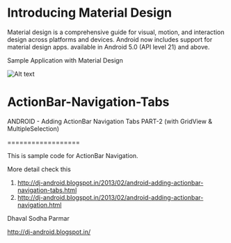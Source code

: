 Introducing Material Design
============================

Material design is a comprehensive guide for visual, motion, and interaction design across platforms and devices. Android now includes support for material design apps. available in Android 5.0 (API level 21) and above.

Sample Application with Material Design

![Alt text](https://github.com/dhaval0122/ActionBar-Navigation-Tabs/blob/master/device-2015-05-04-101820_1.gif "Material Design - 1")



ActionBar-Navigation-Tabs
=========================

ANDROID - Adding ActionBar Navigation Tabs PART-2 (with GridView &amp; MultipleSelection)

==================

This is sample code for ActionBar Navigation.

More detail check this

1. http://dj-android.blogspot.in/2013/02/android-adding-actionbar-navigation-tabs.html
2. http://dj-android.blogspot.in/2013/02/android-adding-actionbar-navigation.html

Dhaval Sodha Parmar

http://dj-android.blogspot.in/
